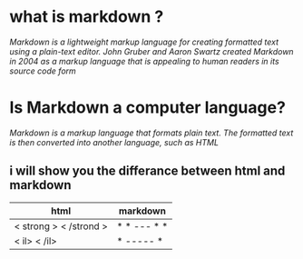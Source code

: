 # what is markdown ?
 *Markdown is a lightweight markup language for creating formatted text using a plain-text editor. John Gruber and Aaron Swartz created Markdown in 2004 as a markup language that is appealing to human readers in its source code form*
 # Is Markdown a computer language?
*Markdown is a markup language that formats plain text. The formatted text is then converted into another language, such as HTML*
## i will show you the differance between html and markdown 
html |  markdown
------------ | -------------
< strong > < /strond > |* * *---* * *
< il> < /il> | * *-----* *



